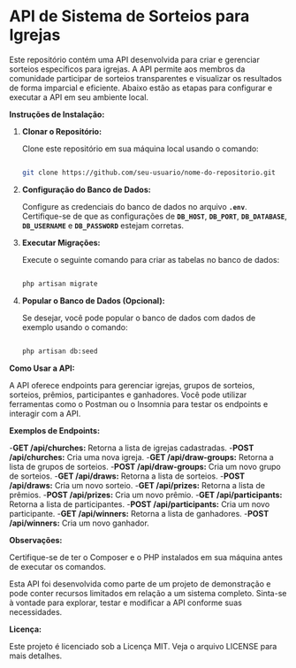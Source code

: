 # **API de Sistema de Sorteios para Igrejas**

Este repositório contém uma API desenvolvida para criar e gerenciar sorteios específicos para igrejas. A API permite aos membros da comunidade participar de sorteios transparentes e visualizar os resultados de forma imparcial e eficiente. Abaixo estão as etapas para configurar e executar a API em seu ambiente local.

**Instruções de Instalação:**

1. **Clonar o Repositório:**

    Clone este repositório em sua máquina local usando o comando:

    ```bash

    git clone https://github.com/seu-usuario/nome-do-repositorio.git

    ```

2. **Configuração do Banco de Dados:**

    Configure as credenciais do banco de dados no arquivo **`.env`**. Certifique-se de que as configurações de **`DB_HOST`**, **`DB_PORT`**, **`DB_DATABASE`**, **`DB_USERNAME`** e **`DB_PASSWORD`** estejam corretas.

3. **Executar Migrações:**

    Execute o seguinte comando para criar as tabelas no banco de dados:

    ```bash

    php artisan migrate

    ```

4. **Popular o Banco de Dados (Opcional):**

    Se desejar, você pode popular o banco de dados com dados de exemplo usando o comando:

    ```bash

    php artisan db:seed

    ```

**Como Usar a API:**

A API oferece endpoints para gerenciar igrejas, grupos de sorteios, sorteios, prêmios, participantes e ganhadores. Você pode utilizar ferramentas como o Postman ou o Insomnia para testar os endpoints e interagir com a API.

**Exemplos de Endpoints:**

-**GET /api/churches:** Retorna a lista de igrejas cadastradas. -**POST /api/churches:** Cria uma nova igreja. -**GET /api/draw-groups:** Retorna a lista de grupos de sorteios. -**POST /api/draw-groups:** Cria um novo grupo de sorteios. -**GET /api/draws:** Retorna a lista de sorteios. -**POST /api/draws:** Cria um novo sorteio. -**GET /api/prizes:** Retorna a lista de prêmios. -**POST /api/prizes:** Cria um novo prêmio. -**GET /api/participants:** Retorna a lista de participantes. -**POST /api/participants:** Cria um novo participante. -**GET /api/winners:** Retorna a lista de ganhadores. -**POST /api/winners:** Cria um novo ganhador.

**Observações:**

Certifique-se de ter o Composer e o PHP instalados em sua máquina antes de executar os comandos.

Esta API foi desenvolvida como parte de um projeto de demonstração e pode conter recursos limitados em relação a um sistema completo. Sinta-se à vontade para explorar, testar e modificar a API conforme suas necessidades.

**Licença:**

Este projeto é licenciado sob a Licença MIT. Veja o arquivo LICENSE para mais detalhes.

